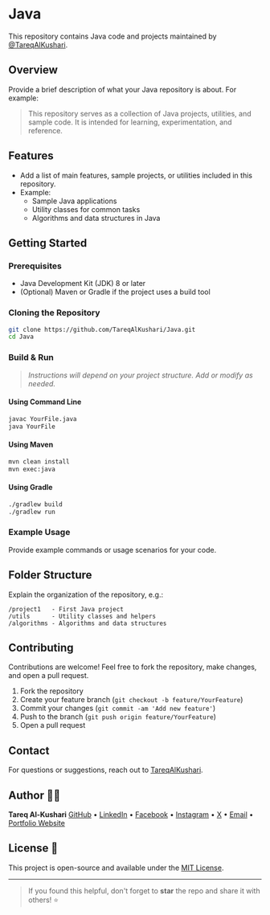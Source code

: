 # Java

This repository contains Java code and projects maintained by [@TareqAlKushari](https://github.com/TareqAlKushari).

## Overview

Provide a brief description of what your Java repository is about. For example:
> This repository serves as a collection of Java projects, utilities, and sample code. It is intended for learning, experimentation, and reference.

## Features

- Add a list of main features, sample projects, or utilities included in this repository.
- Example:  
  - Sample Java applications
  - Utility classes for common tasks
  - Algorithms and data structures in Java

## Getting Started

### Prerequisites

- Java Development Kit (JDK) 8 or later
- (Optional) Maven or Gradle if the project uses a build tool

### Cloning the Repository

```bash
git clone https://github.com/TareqAlKushari/Java.git
cd Java
```

### Build & Run

> _Instructions will depend on your project structure. Add or modify as needed._

#### Using Command Line

```bash
javac YourFile.java
java YourFile
```

#### Using Maven

```bash
mvn clean install
mvn exec:java
```

#### Using Gradle

```bash
./gradlew build
./gradlew run
```

### Example Usage

Provide example commands or usage scenarios for your code.

## Folder Structure

Explain the organization of the repository, e.g.:

```
/project1   - First Java project
/utils      - Utility classes and helpers
/algorithms - Algorithms and data structures
```

## Contributing

Contributions are welcome! Feel free to fork the repository, make changes, and open a pull request.

1. Fork the repository
2. Create your feature branch (`git checkout -b feature/YourFeature`)
3. Commit your changes (`git commit -am 'Add new feature'`)
4. Push to the branch (`git push origin feature/YourFeature`)
5. Open a pull request

## Contact

For questions or suggestions, reach out to [TareqAlKushari](https://github.com/TareqAlKushari).

## Author 🙋‍♂️

**Tareq Al-Kushari**   [GitHub](https://github.com/TareqAlKushari) • [LinkedIn](https://www.linkedin.com/) • [Facebook](https://www.facebook.com/profile.php?id=61562736475116&mibextid=ZbWKwL) • [Instagram](https://www.instagram.com/tareq.al.kushari?igsh=MTBhZjRuYnFoMWw1YQ==) • [X](https://x.com/Al_Kushari?t=gU61bcmlDbtf3KV4kqGULA&s=09) • [Email](mailto:tareq.al.kushari@gmail.com) • [Portfolio Website](#)

## License 📜

This project is open-source and available under the [MIT License](LICENSE).

---

> If you found this helpful, don't forget to **star** the repo and share it with others! ⭐
